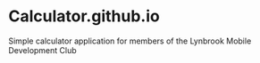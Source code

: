 # Calculator.github.io
Simple calculator application for members of the Lynbrook Mobile Development Club
